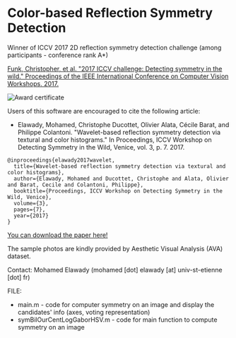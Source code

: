 # Color-based Reflection Symmetry Detection

Winner of ICCV 2017 2D reflection symmetry detection challenge (among participants - conference rank A*)

[Funk, Christopher, et al. "2017 ICCV challenge: Detecting symmetry in the wild." Proceedings of the IEEE International Conference on Computer Vision Workshops. 2017.](http://openaccess.thecvf.com/content_ICCV_2017_workshops/papers/w24/Funk_2017_ICCV_Challenge_ICCV_2017_paper.pdf)

![Award certificate](ICCV_WinningCertificates.png "Award certificate")

Users of this software are encouraged to cite the following article:
+ Elawady, Mohamed, Christophe Ducottet, Olivier Alata, Cécile Barat, and Philippe Colantoni. "Wavelet-based reflection symmetry detection via textural and color histograms." In Proceedings, ICCV Workshop on Detecting Symmetry in the Wild, Venice, vol. 3, p. 7. 2017.
```
@inproceedings{elawady2017wavelet,
  title={Wavelet-based reflection symmetry detection via textural and color histograms},
  author={Elawady, Mohamed and Ducottet, Christophe and Alata, Olivier and Barat, Cecile and Colantoni, Philippe},
  booktitle={Proceedings, ICCV Workshop on Detecting Symmetry in the Wild, Venice},
  volume={3},
  pages={7},
  year={2017}
}
```

[You can download the paper here!](http://openaccess.thecvf.com/content_ICCV_2017_workshops/papers/w24/Elawady_Wavelet-Based_Reflection_Symmetry_ICCV_2017_paper.pdf)

The sample photos are kindly provided by Aesthetic Visual Analysis (AVA) dataset.

Contact: Mohamed Elawady (mohamed [dot] elawady [at] univ-st-etienne [dot] fr)

FILE:
+ main.m - code for computer symmetry on an image and display the candidates' info (axes, voting representation)
+ symBilOurCentLogGaborHSV.m - code for main function to compute symmetry on an image
